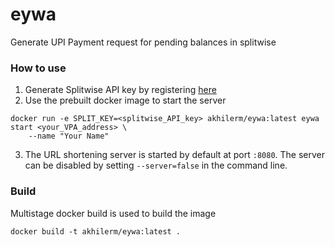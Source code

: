 # eywa
Generate UPI Payment request for pending balances in splitwise

### How to use
1. Generate Splitwise API key by registering [here](https://secure.splitwise.com/apps)
2. Use the prebuilt docker image to start the server
```
docker run -e SPLIT_KEY=<splitwise_API_key> akhilerm/eywa:latest eywa start <your_VPA_address> \
    --name "Your Name"
```
3. The URL shortening server is started by default at port `:8080`. The server can be disabled by setting
`--server=false` in the command line.

### Build
Multistage docker build is used to build the image
```
docker build -t akhilerm/eywa:latest .
```